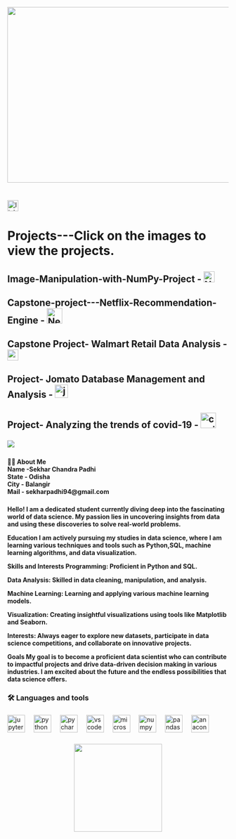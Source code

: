 <br clear="both">

<div align="center">
  <img height="400" width="1000" src="https://media1.giphy.com/media/v1.Y2lkPTc5MGI3NjExaWFqeWtiazh1dWZ2OTA2a3NjMjQyOTNuMThxYTB6NGFxYTZ4Ym1mOSZlcD12MV9pbnRlcm5hbF9naWZfYnlfaWQmY3Q9Zw/uqkJIjHQWO4yV75OU9/giphy.gif"  />
</div>

###

<br clear="both">

<div >
  <a href="https://www.linkedin.com/in/sekharpadhi/" target="_blank">
    <img src="https://img.shields.io/static/v1?message=LinkedIn&logo=linkedin&label=&color=0077B5&logoColor=white&labelColor=&style=for-the-badge" height="25" alt="linkedin logo"  />
  </a> 
  <h1> Projects---Click on the images to view the projects.</h1>
</a>
  </a>
  <h2>Image-Manipulation-with-NumPy-Project - 
  <a href="https://github.com/Sekharpadhi/Image-Manipulation-with-NumPy-and-Matplotlib-Project" target="_blank">
    <img src="https://repository-images.githubusercontent.com/803277869/bd1e8506-19a2-4793-ab0f-1cbf8430cbde" height="25" alt="Numpy Project"  />
    </h2> 
 
  </a>
    </a>
  <h2>Capstone-project---Netflix-Recommendation-Engine - 
  <a href="https://github.com/Sekharpadhi/Capstone-project---Netflix-Recommendation-Engine" target="_blank">
    <img src="https://private-user-images.githubusercontent.com/138234191/399481080-86a88ce2-7677-46b2-8cd0-88f395d71563.jpg?jwt=eyJhbGciOiJIUzI1NiIsInR5cCI6IkpXVCJ9.eyJpc3MiOiJnaXRodWIuY29tIiwiYXVkIjoicmF3LmdpdGh1YnVzZXJjb250ZW50LmNvbSIsImtleSI6ImtleTUiLCJleHAiOjE3MzU2NTMxNzQsIm5iZiI6MTczNTY1Mjg3NCwicGF0aCI6Ii8xMzgyMzQxOTEvMzk5NDgxMDgwLTg2YTg4Y2UyLTc2NzctNDZiMi04Y2QwLTg4ZjM5NWQ3MTU2My5qcGc_WC1BbXotQWxnb3JpdGhtPUFXUzQtSE1BQy1TSEEyNTYmWC1BbXotQ3JlZGVudGlhbD1BS0lBVkNPRFlMU0E1M1BRSzRaQSUyRjIwMjQxMjMxJTJGdXMtZWFzdC0xJTJGczMlMkZhd3M0X3JlcXVlc3QmWC1BbXotRGF0ZT0yMDI0MTIzMVQxMzQ3NTRaJlgtQW16LUV4cGlyZXM9MzAwJlgtQW16LVNpZ25hdHVyZT0wYmMxNDg2YWYxYTI3NGNlODAzZDBlNmQyMDMwMmEzYTEzNDU0NzJkNTg3ODM4Nzk4Y2FiNTFkMWY1N2M1NWJkJlgtQW16LVNpZ25lZEhlYWRlcnM9aG9zdCJ9.3WVBENXIfgVF-s7CxmcUdrH3yOgAWDZZ9qLF5_lwdJU" height="35" alt="Netflix Project"  />
    </h2> 
 
  </a>
  <h2>Capstone Project- Walmart Retail Data Analysis - 
  <a href="https://github.com/Sekharpadhi/Walmart-Analysis-Project-" target="_blank">
    <img src="https://private-user-images.githubusercontent.com/138234191/399480907-14d92f81-3908-4aee-8eae-da0a57566d60.png?jwt=eyJhbGciOiJIUzI1NiIsInR5cCI6IkpXVCJ9.eyJpc3MiOiJnaXRodWIuY29tIiwiYXVkIjoicmF3LmdpdGh1YnVzZXJjb250ZW50LmNvbSIsImtleSI6ImtleTUiLCJleHAiOjE3MzU2NTMwODUsIm5iZiI6MTczNTY1Mjc4NSwicGF0aCI6Ii8xMzgyMzQxOTEvMzk5NDgwOTA3LTE0ZDkyZjgxLTM5MDgtNGFlZS04ZWFlLWRhMGE1NzU2NmQ2MC5wbmc_WC1BbXotQWxnb3JpdGhtPUFXUzQtSE1BQy1TSEEyNTYmWC1BbXotQ3JlZGVudGlhbD1BS0lBVkNPRFlMU0E1M1BRSzRaQSUyRjIwMjQxMjMxJTJGdXMtZWFzdC0xJTJGczMlMkZhd3M0X3JlcXVlc3QmWC1BbXotRGF0ZT0yMDI0MTIzMVQxMzQ2MjVaJlgtQW16LUV4cGlyZXM9MzAwJlgtQW16LVNpZ25hdHVyZT1mYTY5NzAyYzYxNDkyM2E3ZGUwYjBlZDIzYWE4NzVlNmM4N2QwNWMxNjU0ZWIwYWFlN2NkMjczNmU4NGFkNmNmJlgtQW16LVNpZ25lZEhlYWRlcnM9aG9zdCJ9.YtQ2UuKW6lrENyhZc5WT20nnj6-yfeDl7FDuKiSV5F0" height="25" alt="walmart"  />
    </h2> 

  </a>
  <h2> Project- Jomato Database Management and Analysis - 
  <a href="https://github.com/Sekharpadhi/jomato-Data-analysis" target="_blank">
    <img src="https://private-user-images.githubusercontent.com/138234191/399481234-d5aba1f5-818c-45c1-a211-33a809af07e8.png?jwt=eyJhbGciOiJIUzI1NiIsInR5cCI6IkpXVCJ9.eyJpc3MiOiJnaXRodWIuY29tIiwiYXVkIjoicmF3LmdpdGh1YnVzZXJjb250ZW50LmNvbSIsImtleSI6ImtleTUiLCJleHAiOjE3MzU2NTMyNDcsIm5iZiI6MTczNTY1Mjk0NywicGF0aCI6Ii8xMzgyMzQxOTEvMzk5NDgxMjM0LWQ1YWJhMWY1LTgxOGMtNDVjMS1hMjExLTMzYTgwOWFmMDdlOC5wbmc_WC1BbXotQWxnb3JpdGhtPUFXUzQtSE1BQy1TSEEyNTYmWC1BbXotQ3JlZGVudGlhbD1BS0lBVkNPRFlMU0E1M1BRSzRaQSUyRjIwMjQxMjMxJTJGdXMtZWFzdC0xJTJGczMlMkZhd3M0X3JlcXVlc3QmWC1BbXotRGF0ZT0yMDI0MTIzMVQxMzQ5MDdaJlgtQW16LUV4cGlyZXM9MzAwJlgtQW16LVNpZ25hdHVyZT1iZjE4NmI1Y2JkZTdhNDFmYWQ2OGEzNzQ5NWFhOTQ0N2VkN2ZjYTE5MjAzNjU1M2E2OTc2OGE5ZDFjZGI4NjlhJlgtQW16LVNpZ25lZEhlYWRlcnM9aG9zdCJ9.q4qCzlwF-M6N3pFMcw_NIZ6uZrA-MxL07rGGzRACvNw" height="30" alt="jomato"  />
    </h2> 
 
  </a>
  <h2> Project- Analyzing the trends of covid-19  - 
  <a href="https://github.com/Sekharpadhi/Analyzing-the-trends-of-covid-19-" target="_blank">
    <img src="https://private-user-images.githubusercontent.com/138234191/399480732-083a89ea-d115-42e8-9f1f-2eebbabad96d.png?jwt=eyJhbGciOiJIUzI1NiIsInR5cCI6IkpXVCJ9.eyJpc3MiOiJnaXRodWIuY29tIiwiYXVkIjoicmF3LmdpdGh1YnVzZXJjb250ZW50LmNvbSIsImtleSI6ImtleTUiLCJleHAiOjE3MzU2NTMwMDgsIm5iZiI6MTczNTY1MjcwOCwicGF0aCI6Ii8xMzgyMzQxOTEvMzk5NDgwNzMyLTA4M2E4OWVhLWQxMTUtNDJlOC05ZjFmLTJlZWJiYWJhZDk2ZC5wbmc_WC1BbXotQWxnb3JpdGhtPUFXUzQtSE1BQy1TSEEyNTYmWC1BbXotQ3JlZGVudGlhbD1BS0lBVkNPRFlMU0E1M1BRSzRaQSUyRjIwMjQxMjMxJTJGdXMtZWFzdC0xJTJGczMlMkZhd3M0X3JlcXVlc3QmWC1BbXotRGF0ZT0yMDI0MTIzMVQxMzQ1MDhaJlgtQW16LUV4cGlyZXM9MzAwJlgtQW16LVNpZ25hdHVyZT1iMjMwYzQ1MGVhZTZhMjg3NDAyMGFiZjYzYmNmNzk4ZjVhY2MzNDg0NGI0NWI1OWM3MTUwYWIyYjRjZjk0ODRhJlgtQW16LVNpZ25lZEhlYWRlcnM9aG9zdCJ9.RdqZGSoCVsBPIPZzLMnhKtDVSQmWWWLjeAjetKiIjjg" height="35" alt="covid-19"  />
    </h2> 
    
  </a>
</div>

###

<img align="left" src="https://visitor-badge.laobi.icu/badge?page_id=Sekharpadhi.Sekharpadhi&"  />

###

<br clear="both">


###

<h4 align="left">👩‍💻  About Me <br>Name -Sekhar Chandra Padhi<br>State - Odisha<br>City - Balangir<br> Mail - sekharpadhi94@gmail.com</h4>

###

<h4 align="left">
Hello! I am a dedicated student currently diving deep into the fascinating world of data science. My passion lies in uncovering insights from data and using these discoveries to solve real-world problems.

Education
I am actively pursuing my studies in data science, where I am learning various techniques and tools such as Python,SQL, machine learning algorithms, and data visualization.

Skills and Interests
Programming: Proficient in Python and SQL.

Data Analysis: Skilled in data cleaning, manipulation, and analysis.

Machine Learning: Learning and applying various machine learning models.

Visualization: Creating insightful visualizations using tools like Matplotlib and Seaborn.

Interests: Always eager to explore new datasets, participate in data science competitions, and collaborate on innovative projects.

Goals
My goal is to become a proficient data scientist who can contribute to impactful projects and drive data-driven decision making in various industries. I am excited about the future and the endless possibilities that data science offers.
</h4>

###

<h3 align="left">🛠 Languages and tools</h3>

###

<div align="left">
  <img src="https://cdn.jsdelivr.net/gh/devicons/devicon/icons/jupyter/jupyter-original.svg" height="40" alt="jupyter logo"  />
  <img width="12" />
  <img src="https://cdn.jsdelivr.net/gh/devicons/devicon/icons/python/python-original.svg" height="40" alt="python logo"  />
  <img width="12" />
  <img src="https://cdn.jsdelivr.net/gh/devicons/devicon/icons/pycharm/pycharm-original.svg" height="40" alt="pycharm logo"  />
  <img width="12" />
  <img src="https://cdn.jsdelivr.net/gh/devicons/devicon/icons/vscode/vscode-original.svg" height="40" alt="vscode logo"  />
  <img width="12" />
  <img src="https://cdn.jsdelivr.net/gh/devicons/devicon/icons/microsoftsqlserver/microsoftsqlserver-plain.svg" height="40" alt="microsoftsqlserver logo"  />
  <img width="12" />
  <img src="https://cdn.jsdelivr.net/gh/devicons/devicon/icons/numpy/numpy-original.svg" height="40" alt="numpy logo"  />
  <img width="12" />
  <img src="https://cdn.jsdelivr.net/gh/devicons/devicon/icons/pandas/pandas-original.svg" height="40" alt="pandas logo"  />
  <img width="12" />
  <img src="https://cdn.simpleicons.org/anaconda/44A833" height="40" alt="anaconda logo"  />

  
</div>

###

<div align="center">
  <img height="200" src="https://i.giphy.com/Hrm0LJNRkPHDkLIHz9.webp"  />
</div>

###
